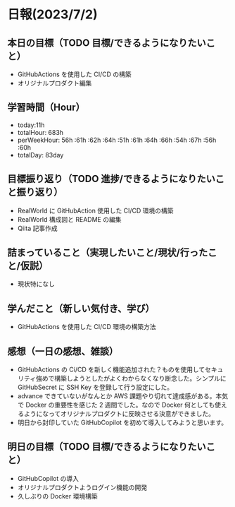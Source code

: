 # 日報(2023/7/2)

## 本日の目標（TODO 目標/できるようになりたいこと）

- GitHubActions を使用した CI/CD の構築
- オリジナルプロダクト編集

## 学習時間（Hour）

- today:11h
- totalHour: 683h
- perWeekHour: 56h :61h :62h :64h :51h :61h :64h :66h :54h :67h :56h :60h
- totalDay: 83day

## 目標振り返り（TODO 進捗/できるようになりたいこと振り返り）

- RealWorld に GitHubAction 使用した CI/CD 環境の構築
- RealWorld 構成図と README の編集
- Qiita 記事作成

## 詰まっていること（実現したいこと/現状/行ったこと/仮説）

- 現状特になし

## 学んだこと（新しい気付き、学び）

- GitHubActions を使用した CI/CD 環境の構築方法

## 感想（一日の感想、雑談）

- GitHubActions の Ci/CD を新しく機能追加された？ものを使用してセキュリティ強めで構築しようとしたがよくわからなくなり断念した。シンプルに GitHubSecret に SSH Key を登録して行う設定にした。
- advance できていないがなんとか AWS 課題やり切れて達成感がある。本気で Docker の重要性を感じた 2 週間でした。なので Docker 何としても使えるようになってオリジナルプロダクトに反映させる決意ができました。
- 明日から封印していた GitHubCopilot を初めて導入してみようと思います。

## 明日の目標（TODO 目標/できるようになりたいこと）

- GitHubCopilot の導入
- オリジナルプロダクトようログイン機能の開発
- 久しぶりの Docker 環境構築
